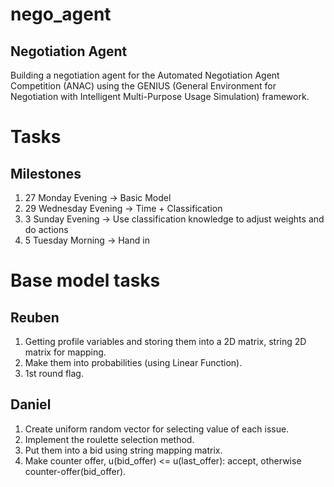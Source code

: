# nego_agent
## Negotiation Agent

Building a negotiation agent for the Automated Negotiation Agent Competition (ANAC) using the GENIUS (General Environment for Negotiation with Intelligent Multi-Purpose Usage Simulation) framework.

# Tasks

## Milestones

1) 27 Monday Evening -> Basic Model
2) 29 Wednesday Evening -> Time + Classification
3) 3 Sunday Evening -> Use classification knowledge to adjust weights and do actions
4) 5 Tuesday Morning -> Hand in

# Base model tasks

## Reuben

1) Getting profile variables and storing them into a 2D matrix, string 2D matrix for mapping.
2) Make them into probabilities (using Linear Function).
3) 1st round flag.

## Daniel

1) Create uniform random vector for selecting value of each issue.
2) Implement the roulette selection method.
3) Put them into a bid using string mapping matrix.
4) Make counter offer, u(bid_offer) <= u(last_offer): accept, otherwise counter-offer(bid_offer).
